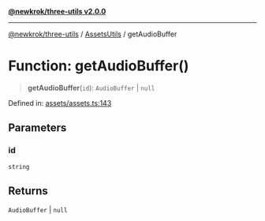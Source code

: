 [**@newkrok/three-utils v2.0.0**](../../../../README.md)

***

[@newkrok/three-utils](../../../../globals.md) / [AssetsUtils](../README.md) / getAudioBuffer

# Function: getAudioBuffer()

> **getAudioBuffer**(`id`): `AudioBuffer` \| `null`

Defined in: [assets/assets.ts:143](https://github.com/NewKrok/three-utils/blob/8b62813b0bd4d9cac17cb2423f600f7f4b2f5818/src/assets/assets.ts#L143)

## Parameters

### id

`string`

## Returns

`AudioBuffer` \| `null`
